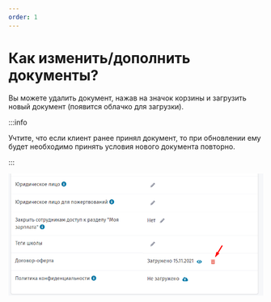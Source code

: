 ```yaml
---
order: 1
---
```


# Как изменить/дополнить документы?

Вы можете удалить документ, нажав на значок корзины и загрузить новый документ (появится облачко для загрузки).

:::info

Учтите, что если клиент ранее принял документ, то при обновлении ему будет необходимо принять условия нового документа повторно.

:::

![](<../.gitbook/assets/image (29) (1).png>)